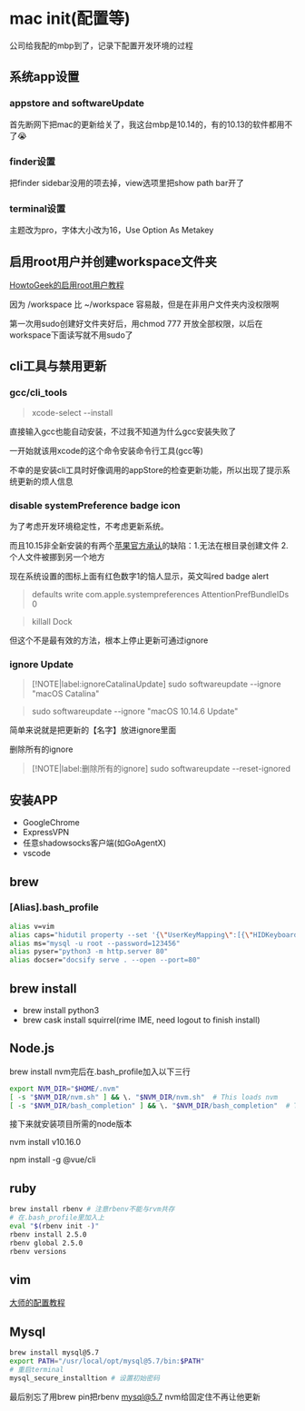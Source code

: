 # mac init(配置等)

公司给我配的mbp到了，记录下配置开发环境的过程

## 系统app设置

### appstore and softwareUpdate

首先断网下把mac的更新给关了，我这台mbp是10.14的，有的10.13的软件都用不了😭

### finder设置

把finder sidebar没用的项去掉，view选项里把show path bar开了

### terminal设置

主题改为pro，字体大小改为16，Use Option As Metakey

## 启用root用户并创建workspace文件夹

[HowtoGeek的启用root用户教程](https://www.howtogeek.com/howto/35132/how-to-enable-the-root-user-in-mac-os-x/)

因为 /workspace  比 ~/workspace 容易敲，但是在非用户文件夹内没权限啊

第一次用sudo创建好文件夹好后，用chmod 777 开放全部权限，以后在workspace下面读写就不用sudo了

## cli工具与禁用更新

### gcc/cli_tools

> xcode-select --install

直接输入gcc也能自动安装，不过我不知道为什么gcc安装失败了

一开始就该用xcode的这个命令安装命令行工具(gcc等)

不幸的是安装cli工具时好像调用的appStore的检查更新功能，所以出现了提示系统更新的烦人信息

### disable systemPreference badge icon

为了考虑开发环境稳定性，不考虑更新系统。

而且10.15非全新安装的有两个[苹果官方承认](https://support.apple.com/en-in/HT210650)的缺陷：1.无法在根目录创建文件 2.个人文件被挪到另一个地方

现在系统设置的图标上面有红色数字1的恼人显示，英文叫red badge alert

> defaults write com.apple.systempreferences AttentionPrefBundleIDs 0

> killall Dock

但这个不是最有效的方法，根本上停止更新可通过ignore

### ignore Update

> [!NOTE|label:ignoreCatalinaUpdate]
> sudo softwareupdate --ignore "macOS Catalina"

> sudo softwareupdate --ignore "macOS 10.14.6 Update"

简单来说就是把更新的【名字】放进ignore里面

删除所有的ignore

> [!NOTE|label:删除所有的ignore]
> sudo softwareupdate --reset-ignored

## 安装APP

- GoogleChrome
- ExpressVPN
- 任意shadowsocks客户端(如GoAgentX)
- vscode


## brew

### [Alias].bash_profile

```bash
alias v=vim
alias caps="hidutil property --set '{\"UserKeyMapping\":[{\"HIDKeyboardModifierMappingSrc\":0x700000039,\"HIDKeyboardModifierMappingDst\":0x70000002A}]}'"
alias ms="mysql -u root --password=123456"
alias pyser="python3 -m http.server 80"
alias docser="docsify serve . --open --port=80"
```


## brew install

- brew install python3
- brew cask install squirrel(rime IME, need logout to finish install)

## Node.js

brew install nvm完后在.bash_profile加入以下三行

```bash
export NVM_DIR="$HOME/.nvm"
[ -s "$NVM_DIR/nvm.sh" ] && \. "$NVM_DIR/nvm.sh"  # This loads nvm
[ -s "$NVM_DIR/bash_completion" ] && \. "$NVM_DIR/bash_completion"  # This loads nvm bash_completion
```

接下来就安装项目所需的node版本

nvm install v10.16.0

npm install -g @vue/cli

## ruby

```bash
brew install rbenv # 注意rbenv不能与rvm共存
# 在.bash_profile里加入上
eval "$(rbenv init -)"
rbenv install 2.5.0
rbenv global 2.5.0
rbenv versions
```

## vim

[大师的配置教程](http://www.imooc.com/article/13269)

## Mysql

```bash
brew install mysql@5.7
export PATH="/usr/local/opt/mysql@5.7/bin:$PATH"
# 重启terminal
mysql_secure_installtion # 设置初始密码
```

最后别忘了用brew pin把rbenv mysql@5.7 nvm给固定住不再让他更新